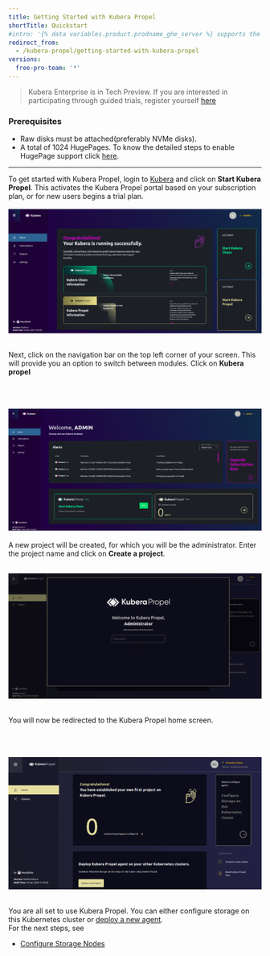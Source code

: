 ```yaml
---
title: Getting Started with Kubera Propel
shortTitle: Quickstart
#intro: '{% data variables.product.prodname_ghe_server %} supports the same powerful API available on {% data variables.product.prodname_dotcom_the_website %} as well as its own set of API endpoints.'
redirect_from:
  - /kubera-propel/getting-started-with-kubera-propel
versions:
  free-pro-team: '*'
---
```


<blockquote>
 Kubera Enterprise is in Tech Preview. If you are interested in participating through guided trials, register yourself <a href="https://go.mayadata.io/register-for-kubera-chaos-and-propel-technical-preview" target="_blank">here</a>
</blockquote>

### Prerequisites
- Raw disks must be attached(preferably NVMe disks).
- A total of 1024 HugePages. To know the detailed steps to enable HugePage support click <a href="https://mayastor.gitbook.io/introduction/quickstart/preparing-the-cluster#configure-mayastor-nodes-msns" target="_blank">here</a>. 
<hr>
To get started with Kubera Propel, login to <u><a href="https://kubera-docs.mayadatastaging.io/en/free-pro-team@latest/kubera-enterprise/quickstart#accessing-kubera" target="_blank">Kubera</a></u> and click on <b>Start Kubera Propel</b>. This activates the Kubera Propel portal based on your subscription plan, or for new users begins a trial plan.
<br><br>
<a href="/assets/images/propel_main.png" target="_blank"><img class="image-with-border" src="/assets/images/propel_main.png"></a>
<br><br> 

Next, click on the navigation bar on the top left corner of your screen. This will provide you an option to switch between modules. Click on <b>Kubera propel</b> 
<br><br>

<br><br>
<a href="/assets/images/propel_license.png" target="_blank"><img class="image-with-border" src="/assets/images/propel_license.png"></a>
<br><br>
A new project will be created, for which you will be the administrator. Enter the project name and click on <b>Create a project</b>. 
<br><br>



<a href="/assets/images/propel1.png" target="_blank"><img class="image-with-border" src="/assets/images/propel1.png"></a>
<br><br>

You will now be redirected to the Kubera Propel home screen.
<br><br>


<br><br>
<a href="/assets/images/PropelLandingPage.png" target="_blank"><img class="image-with-border" src="/assets/images/PropelLandingPage.png"></a>
<br><br>

You are all set to use Kubera Propel. You can either configure storage on this Kubernetes cluster or <a href="https://kubera-docs.mayadata.io/en/free-pro-team@latest/kubera-propel/adding-new-kubernetes-cluster-to-propel" target="_blank">deploy a new agent</a>.<br>
For the next steps, see
<ul>
<li><a href="https://kubera-docs.mayadata.io/en/free-pro-team@latest/kubera-propel/adding-new-kubernetes-cluster-to-propel">Configure Storage Nodes</a></li>
</ul>

